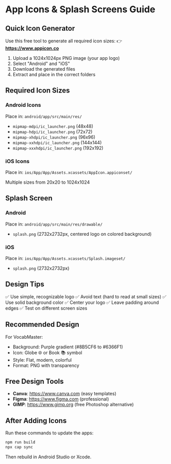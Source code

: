# App Icons & Splash Screens Guide

## Quick Icon Generator

Use this free tool to generate all required icon sizes:
👉 **https://www.appicon.co**

1. Upload a 1024x1024px PNG image (your app logo)
2. Select "Android" and "iOS"
3. Download the generated files
4. Extract and place in the correct folders

## Required Icon Sizes

### Android Icons
Place in: `android/app/src/main/res/`

- `mipmap-mdpi/ic_launcher.png` (48x48)
- `mipmap-hdpi/ic_launcher.png` (72x72)
- `mipmap-xhdpi/ic_launcher.png` (96x96)
- `mipmap-xxhdpi/ic_launcher.png` (144x144)
- `mipmap-xxxhdpi/ic_launcher.png` (192x192)

### iOS Icons
Place in: `ios/App/App/Assets.xcassets/AppIcon.appiconset/`

Multiple sizes from 20x20 to 1024x1024

## Splash Screen

### Android
Place in: `android/app/src/main/res/drawable/`
- `splash.png` (2732x2732px, centered logo on colored background)

### iOS
Place in: `ios/App/App/Assets.xcassets/Splash.imageset/`
- `splash.png` (2732x2732px)

## Design Tips

✅ Use simple, recognizable logo
✅ Avoid text (hard to read at small sizes)
✅ Use solid background color
✅ Center your logo
✅ Leave padding around edges
✅ Test on different screen sizes

## Recommended Design

For VocabMaster:
- Background: Purple gradient (#8B5CF6 to #6366F1)
- Icon: Globe 🌐 or Book 📚 symbol
- Style: Flat, modern, colorful
- Format: PNG with transparency

## Free Design Tools

- **Canva**: https://www.canva.com (easy templates)
- **Figma**: https://www.figma.com (professional)
- **GIMP**: https://www.gimp.org (free Photoshop alternative)

## After Adding Icons

Run these commands to update the apps:
```bash
npm run build
npx cap sync
```

Then rebuild in Android Studio or Xcode.
